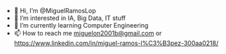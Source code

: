 - 👋 Hi, I’m @MiguelRamosLop
- 👀 I’m interested in IA, Big Data, IT stuff
- 🌱 I’m currently learning Computer Engineering
- 📫 How to reach me miguelon2001b@gmail.com or https://www.linkedin.com/in/miguel-ramos-l%C3%B3pez-300aa0218/

<!---
MiguelRamosLop/MiguelRamosLop is a ✨ special ✨ repository because its `README.md` (this file) appears on your GitHub profile.
You can click the Preview link to take a look at your changes.
--->
